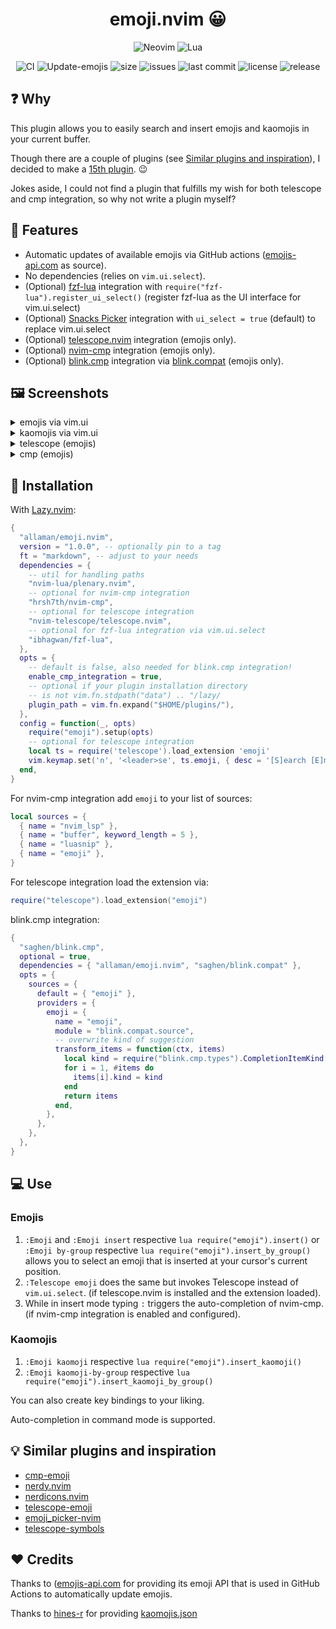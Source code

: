 <h1 align="center">emoji.nvim 😀</h1>

<div align="center">
  <p>
    <img src="https://img.shields.io/badge/NeoVim-%2357A143.svg?&style=for-the-badge&logo=neovim&logoColor=white" alt="Neovim"/>
    <img src="https://img.shields.io/badge/lua-%232C2D72.svg?style=for-the-badge&logo=lua&logoColor=white" alt="Lua"/>
  </p>
</div>
<div align="center">
  <p>
    <img src="https://github.com/Allaman/emoji.nvim/actions/workflows/ci.yml/badge.svg" alt="CI"/>
    <img src="https://github.com/Allaman/emoji.nvim/actions/workflows/update-emojis.yml/badge.svg" alt="Update-emojis"/>
    <img src="https://img.shields.io/github/repo-size/Allaman/emoji.nvim" alt="size"/>
    <img src="https://img.shields.io/github/issues/Allaman/emoji.nvim.svg" alt="issues"/>
    <img src="https://img.shields.io/github/last-commit/Allaman/emoji.nvim" alt="last commit"/>
    <img src="https://img.shields.io/github/license/Allaman/emoji.nvim" alt="license"/>
    <img src="https://img.shields.io/github/v/release/Allaman/emoji.nvim?sort=semver" alt="release"/>
  </p>
</div>

## ❓ Why

This plugin allows you to easily search and insert emojis and kaomojis in your current buffer.

Though there are a couple of plugins (see [Similar plugins and inspiration](#similar-plugins-and-inspiration)), I decided to make a [15th plugin](https://xkcd.com/927/). 😉

Jokes aside, I could not find a plugin that fulfills my wish for both telescope and cmp integration, so why not write a plugin myself?

## 💫 Features

- Automatic updates of available emojis via GitHub actions ([emojis-api.com](https://emoji-api.com/) as source).
- No dependencies (relies on `vim.ui.select`).
- (Optional) [fzf-lua](https://github.com/ibhagwan/fzf-lua) integration with `require("fzf-lua").register_ui_select()` (register fzf-lua as the UI interface for vim.ui.select)
- (Optional) [Snacks Picker](https://github.com/folke/snacks.nvim/blob/main/docs/picker.md) integration with `ui_select = true` (default) to replace vim.ui.select
- (Optional) [telescope.nvim](https://github.com/nvim-telescope/telescope.nvim) integration (emojis only).
- (Optional) [nvim-cmp](https://github.com/hrsh7th/nvim-cmp) integration (emojis only).
- (Optional) [blink.cmp](https://github.com/Saghen/blink.cmp) integration via [blink.compat](https://github.com/saghen/blink.compat) (emojis only).

## 🖼️ Screenshots

<details>
<summary>emojis via vim.ui</summary

[![ui.png](https://s9.gifyu.com/images/SFndT.png)](https://gifyu.com/image/SFndT)

Please note that I use [dressing.nvim](https://github.com/stevearc/dressing.nvim) in this picture so your UI might look different!

</details>

<details>
<summary>kaomojis via vim.ui</summary

[![kaomojis.png](https://s9.gifyu.com/images/SUNSK.png)](https://gifyu.com/image/SUNSK)

Please note that I use [dressing.nvim](https://github.com/stevearc/dressing.nvim) so your UI might look different!

</details>

<details>
<summary>telescope (emojis)</summary

[![telescope.png](https://s9.gifyu.com/images/SFndw.png)](https://gifyu.com/image/SFndw)

</details>

<details>
<summary>cmp (emojis)</summary

[![cmp.png](https://s9.gifyu.com/images/SFnd3.png)](https://gifyu.com/image/SFnd3)

</details>

## 🔧 Installation

With [Lazy.nvim](https://github.com/folke/lazy.nvim):

```lua
{
  "allaman/emoji.nvim",
  version = "1.0.0", -- optionally pin to a tag
  ft = "markdown", -- adjust to your needs
  dependencies = {
    -- util for handling paths
    "nvim-lua/plenary.nvim",
    -- optional for nvim-cmp integration
    "hrsh7th/nvim-cmp",
    -- optional for telescope integration
    "nvim-telescope/telescope.nvim",
    -- optional for fzf-lua integration via vim.ui.select
    "ibhagwan/fzf-lua",
  },
  opts = {
    -- default is false, also needed for blink.cmp integration!
    enable_cmp_integration = true,
    -- optional if your plugin installation directory
    -- is not vim.fn.stdpath("data") .. "/lazy/
    plugin_path = vim.fn.expand("$HOME/plugins/"),
  },
  config = function(_, opts)
    require("emoji").setup(opts)
    -- optional for telescope integration
    local ts = require('telescope').load_extension 'emoji'
    vim.keymap.set('n', '<leader>se', ts.emoji, { desc = '[S]earch [E]moji' })
  end,
}
```

For nvim-cmp integration add `emoji` to your list of sources:

```lua
local sources = {
  { name = "nvim_lsp" },
  { name = "buffer", keyword_length = 5 },
  { name = "luasnip" },
  { name = "emoji" },
}
```

For telescope integration load the extension via:

```lua
require("telescope").load_extension("emoji")
```

blink.cmp integration:

```lua
{
  "saghen/blink.cmp",
  optional = true,
  dependencies = { "allaman/emoji.nvim", "saghen/blink.compat" },
  opts = {
    sources = {
      default = { "emoji" },
      providers = {
        emoji = {
          name = "emoji",
          module = "blink.compat.source",
          -- overwrite kind of suggestion
          transform_items = function(ctx, items)
            local kind = require("blink.cmp.types").CompletionItemKind.Text
            for i = 1, #items do
              items[i].kind = kind
            end
            return items
          end,
        },
      },
    },
  },
}
```

## 💻 Use

### Emojis

1. `:Emoji` and `:Emoji insert` respective `lua require("emoji").insert()` or `:Emoji by-group` respective `lua require("emoji").insert_by_group()` allows you to select an emoji that is inserted at your cursor's current position.
2. `:Telescope emoji` does the same but invokes Telescope instead of `vim.ui.select`. (if telescope.nvim is installed and the extension loaded).
3. While in insert mode typing `:` triggers the auto-completion of nvim-cmp. (if nvim-cmp integration is enabled and configured).

### Kaomojis

1. `:Emoji kaomoji` respective `lua require("emoji").insert_kaomoji()`
2. `:Emoji kaomoji-by-group` respective `lua require("emoji").insert_kaomoji_by_group()`

You can also create key bindings to your liking.

Auto-completion in command mode is supported.

## 💡 Similar plugins and inspiration

- [cmp-emoji](https://github.com/hrsh7th/cmp-emoji)
- [nerdy.nvim](https://github.com/2KAbhishek/nerdy.nvim)
- [nerdicons.nvim](https://github.com/nvimdev/nerdicons.nvim)
- [telescope-emoji](https://github.com/xiyaowong/telescope-emoji.nvim)
- [emoji_picker-nvim](https://github.com/WilsonOh/emoji_picker-nvim)
- [telescope-symbols](https://github.com/nvim-telescope/telescope-symbols.nvim)

## ♥️ Credits

Thanks to ([emojis-api.com](https://emoji-api.com/) for providing its emoji API that is used in GitHub Actions to automatically update emojis.

Thanks to [hines-r](https://github.com/hines-r) for providing [kaomojis.json](https://github.com/hines-r/kaomoji-api/blob/master/src/kaomoji.json)
